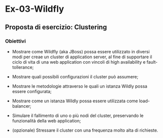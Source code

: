 # Ex-03-Wildfly

## Proposta di esercizio: Clustering

### Obiettivi

- Mostrare come Wildfly (aka JBoss) possa essere utilizzato in diversi modi per creae un cluster di application server, al fine di supportare il ciclo di vita di una web application con vincoli di high availability e fault-tollerance;
- Mostrare quali possibili configurazioni il cluster può assumere;
- Mostrare le metodologie attraverso le quali un istanza Wildly possa essere configurata;
- Mostrare come un istanza Wildly possa essere utilizzata come load-balancer;
- Simulare il fallimento di uno o più nodi del cluster, preservando le funzionalità della web application;

- (opzionale) Stressare il cluster con una frequenza molto alta di richieste.

